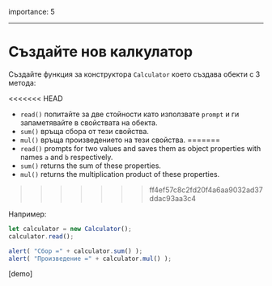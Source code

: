 importance: 5

---

# Създайте нов калкулатор

Създайте функция за конструктора `Calculator` което създава обекти с 3 метода:

<<<<<<< HEAD
- `read()` попитайте за две стойности като използвате `prompt` и ги запаметявайте в свойствата на обекта.
- `sum()` връща сбора от тези свойства.
- `mul()` връща произведението на тези свойства.
=======
- `read()` prompts for two values and saves them as object properties with names `a` and `b` respectively.
- `sum()` returns the sum of these properties.
- `mul()` returns the multiplication product of these properties.
>>>>>>> ff4ef57c8c2fd20f4a6aa9032ad37ddac93aa3c4

Например:

```js
let calculator = new Calculator();
calculator.read();

alert( "Сбор =" + calculator.sum() );
alert( "Произведение =" + calculator.mul() );
```

[demo]

